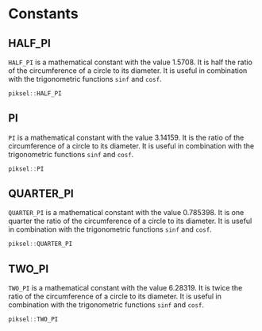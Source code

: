 # Constants

## HALF_PI

`HALF_PI` is a mathematical constant with the value 1.5708. It is half the ratio of the circumference of a circle to its diameter. It is useful in combination with the trigonometric functions `sinf` and `cosf`.

```cpp
piksel::HALF_PI
```

## PI

`PI` is a mathematical constant with the value 3.14159. It is the ratio of the circumference of a circle to its diameter. It is useful in combination with the trigonometric functions `sinf` and `cosf`.

```cpp
piksel::PI
```

## QUARTER_PI

`QUARTER_PI` is a mathematical constant with the value 0.785398. It is one quarter the ratio of the circumference of a circle to its diameter. It is useful in combination with the trigonometric functions `sinf` and `cosf`.

```cpp
piksel::QUARTER_PI
```

## TWO_PI

`TWO_PI` is a mathematical constant with the value 6.28319. It is twice the ratio of the circumference of a circle to its diameter. It is useful in combination with the trigonometric functions `sinf` and `cosf`.

```cpp
piksel::TWO_PI
```